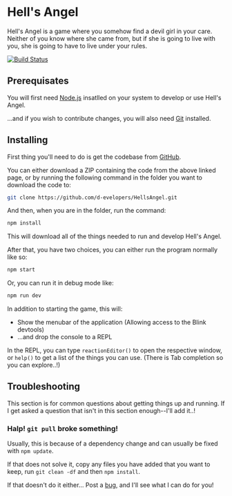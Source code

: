 # Hell's Angel #
Hell's Angel is a game where you somehow find a devil girl in your
care. Neither of you know where she came from, but if she is going to
live with you, she is going to have to live under your rules.

[![Build Status](https://travis-ci.org/d-evelopers/HellsAngel.svg?branch=master)](https://travis-ci.org/d-evelopers/HellsAngel)

## Prerequisates ##
You will first need [Node.js](https://nodejs.org/en/) insatlled on
your system to develop or use Hell's Angel.

...and if you wish to contribute changes, you will also need
[Git](https://git-scm.com/) installed.

## Installing ##
First thing you'll need to do is get the codebase from
[GitHub](https://github.com/d-evelopers/HellsAngel).

You can either download a ZIP containing the code from the above
linked page, or by running the following command in the folder you
want to download the code to:
```sh
git clone https://github.com/d-evelopers/HellsAngel.git
```

And then, when you are in the folder, run the command:
```sh
npm install
```

This will download all of the things needed to run and develop Hell's
Angel.

After that, you have two choices, you can either run the program
normally like so:
```sh
npm start
```

Or, you can run it in debug mode like:
```sh
npm run dev
```
In addition to starting the game, this will:
- Show the menubar of the application (Allowing access to the Blink
  devtools)
- ...and drop the console to a REPL

In the REPL, you can type `reactionEditor()` to open the respective
window, or `help()` to get a list of the things you can use. (There is
Tab completion so you can explore..!)

## Troubleshooting ##
This section is for common questions about getting things up and
running. If I get asked a question that isn't in this section
enough--I'll add it..!

### Halp! `git pull` broke something! ###
Usually, this is because of a dependency change and can usually be
fixed with `npm update`.

If that does not solve it, copy any files you have added that you want
to keep, run `git clean -df` and then `npm install`.

If that doesn't do it either... Post a
[bug](https://github.com/d-evelopers/HellsAngel/issues), and I'll see
what I can do for you!
